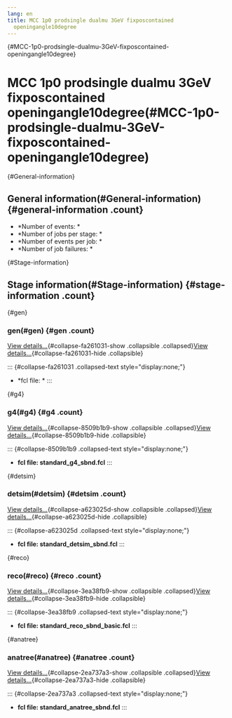 ```yaml
---
lang: en
title: MCC 1p0 prodsingle dualmu 3GeV fixposcontained
  openingangle10degree
---
```


{#MCC-1p0-prodsingle-dualmu-3GeV-fixposcontained-openingangle10degree}

MCC 1p0 prodsingle dualmu 3GeV fixposcontained openingangle10degree(#MCC-1p0-prodsingle-dualmu-3GeV-fixposcontained-openingangle10degree)
==========================================================================================================================================================

{#General-information}

General information(#General-information) {#general-information .count}
----------------------------------------------------------

-   \*Number of events: \*
-   \*Number of jobs per stage: \*
-   \*Number of events per job: \*
-   \*Number of job failures: \*

{#Stage-information}

Stage information(#Stage-information) {#stage-information .count}
------------------------------------------------------

{#gen}

### gen(#gen) {#gen .count}

[View details\...](#){#collapse-fa261031-show .collapsible
.collapsed}[View details\...](#){#collapse-fa261031-hide .collapsible}

::: {#collapse-fa261031 .collapsed-text style="display:none;"}
-   \*fcl file: \*
:::

{#g4}

### g4(#g4) {#g4 .count}

[View details\...](#){#collapse-8509b1b9-show .collapsible
.collapsed}[View details\...](#){#collapse-8509b1b9-hide .collapsible}

::: {#collapse-8509b1b9 .collapsed-text style="display:none;"}
-   **fcl file: standard\_g4\_sbnd.fcl**
:::

{#detsim}

### detsim(#detsim) {#detsim .count}

[View details\...](#){#collapse-a623025d-show .collapsible
.collapsed}[View details\...](#){#collapse-a623025d-hide .collapsible}

::: {#collapse-a623025d .collapsed-text style="display:none;"}
-   **fcl file: standard\_detsim\_sbnd.fcl**
:::

{#reco}

### reco(#reco) {#reco .count}

[View details\...](#){#collapse-3ea38fb9-show .collapsible
.collapsed}[View details\...](#){#collapse-3ea38fb9-hide .collapsible}

::: {#collapse-3ea38fb9 .collapsed-text style="display:none;"}
-   **fcl file: standard\_reco\_sbnd\_basic.fcl**
:::

{#anatree}

### anatree(#anatree) {#anatree .count}

[View details\...](#){#collapse-2ea737a3-show .collapsible
.collapsed}[View details\...](#){#collapse-2ea737a3-hide .collapsible}

::: {#collapse-2ea737a3 .collapsed-text style="display:none;"}
-   **fcl file: standard\_anatree\_sbnd.fcl**
:::
